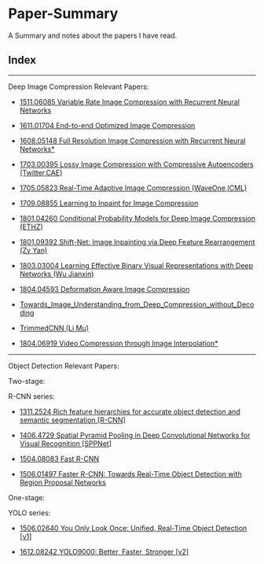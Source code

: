 # Paper-Summary
A Summary and notes about the papers I have read.

## Index

---
Deep Image Compression Relevant Papers:

* [1511.06085 Variable Rate Image Compression with Recurrent Neural Networks](https://github.com/sonack/Paper-Summary/blob/master/1511.06085/README.md)

* [1611.01704 End-to-end Optimized Image Compression](https://github.com/sonack/Paper-Summary/blob/master/1611.01704/README.md)

* [1608.05148 Full Resolution Image Compression with Recurrent Neural Networks\*](https://github.com/sonack/Paper-Summary/blob/master/1608.05148/README.md)

* [1703.00395 Lossy Image Compression with Compressive Autoencoders (Twitter,CAE)](https://github.com/sonack/Paper-Summary/blob/master/1703.00395/README.md)

* [1705.05823 Real-Time Adaptive Image Compression (WaveOne,ICML)](https://github.com/sonack/Paper-Summary/blob/master/1705.05823/README.md)

* [1709.08855 Learning to Inpaint for Image Compression](https://github.com/sonack/Paper-Summary/blob/master/1709.08855/README.md)

* [1801.04260 Conditional Probability Models for Deep Image Compression (ETHZ)](https://github.com/sonack/Paper-Summary/blob/master/1801.04260/README.md)

* [1801.09392 Shift-Net: Image Inpainting via Deep Feature Rearrangement (Zy Yan)](https://github.com/sonack/Paper-Summary/blob/master/1801.09392/README.md)

* [1803.03004 Learning Effective Binary Visual Representations with Deep Networks (Wu Jianxin)](https://github.com/sonack/Paper-Summary/blob/master/1803.03004/README.md)

* [1804.04593 Deformation Aware Image Compression](https://github.com/sonack/Paper-Summary/blob/master/1804.04593/README.md)

* [Towards_Image_Understanding_from_Deep_Compression_without_Decoding](https://github.com/sonack/Paper-Summary/blob/master/Towards_Image_Understanding_from_Deep_Compression_without_Decoding/README.md)

* [TrimmedCNN (Li Mu)](https://github.com/sonack/Paper-Summary/blob/master/TrimmedCNN/README.md)

* [1804.06919 Video Compression through Image Interpolation\*](https://github.com/sonack/Paper-Summary/blob/master/1804.06919/README.md)

--- 

Object Detection Relevant Papers:

Two-stage:

R-CNN series:

* [1311.2524 Rich feature hierarchies for accurate object detection and semantic segmentation [R-CNN]](https://github.com/sonack/Paper-Summary/blob/master/1311.2524/README.md)

* [1406.4729 Spatial Pyramid Pooling in Deep Convolutional Networks for Visual Recognition [SPPNet]](https://github.com/sonack/Paper-Summary/blob/master/1406.4729/README.md)

* [1504.08083 Fast R-CNN](https://github.com/sonack/Paper-Summary/blob/master/1504.08083/README.md)

* [1506.01497 Faster R-CNN: Towards Real-Time Object Detection with Region Proposal Networks](https://github.com/sonack/Paper-Summary/blob/master/1506.01497/README.md)

One-stage:

YOLO series:
* [1506.02640 You Only Look Once: Unified, Real-Time Object Detection [v1]](https://github.com/sonack/Paper-Summary/blob/master/1506.02640/README.md)

* [1612.08242 YOLO9000: Better, Faster, Stronger [v2]](https://github.com/sonack/Paper-Summary/blob/master/1612.08242/README.md)
